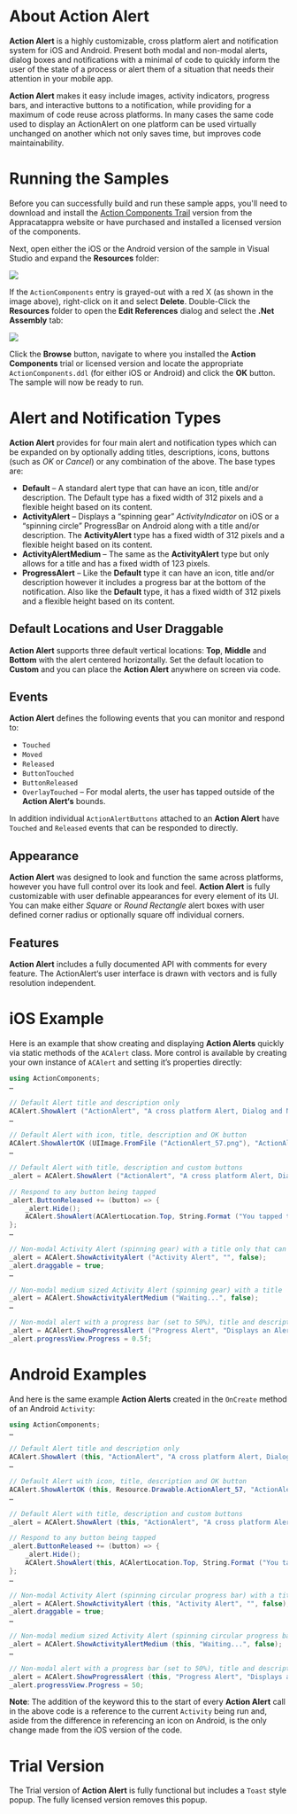 # About Action Alert

**Action Alert** is a highly customizable, cross platform alert and notification system for iOS and Android. Present both modal and non-modal alerts, dialog boxes and notifications with a minimal of code to quickly inform the user of the state of a process or alert them of a situation that needs their attention in your mobile app.

**Action Alert** makes it easy include images, activity indicators, progress bars, and interactive buttons to a notification, while providing for a maximum of code reuse across platforms. In many cases the same code used to display an ActionAlert on one platform can be used virtually unchanged on another which not only saves time, but improves code maintainability.

# Running the Samples

Before you can successfully build and run these sample apps, you'll need to download and install the [Action Components Trail](http://appracatappra.com/products/action-components/) version from the Appracatappra website or have purchased and installed a licensed version of the components.

Next, open either the iOS or the Android version of the sample in Visual Studio and expand the **Resources** folder:

![](Images/Intro01.png)

If the `ActionComponents` entry is grayed-out with a red X (as shown in the image above), right-click on it and select **Delete**. Double-Click the **Resources** folder to open the **Edit References** dialog and select the **.Net Assembly** tab:

![](Images/Intro02.png)

Click the **Browse** button, navigate to where you installed the **Action Components** trial or licensed version and locate the appropriate `ActionComponents.ddl` (for either iOS or Android) and click the **OK** button. The sample will now be ready to run.

# Alert and Notification Types

**Action Alert** provides for four main alert and notification types which can be expanded on by optionally adding titles, descriptions, icons, buttons (such as *OK* or *Cancel*) or any combination of the above. The base types are:

* **Default** – A standard alert type that can have an icon, title and/or description. The Default type has a fixed width of 312 pixels and a flexible height based on its content.
* **ActivityAlert** – Displays a “spinning gear” *ActivityIndicator* on iOS or a “spinning circle” ProgressBar on Android along with a title and/or description. The **ActivityAlert** type has a fixed width of 312 pixels and a flexible height based on its content.
* **ActivityAlertMedium** – The same as the **ActivityAlert** type but only allows for a title and has a fixed width of 123 pixels.
* **ProgressAlert** – Like the **Default** type it can have an icon, title and/or description however it includes a progress bar at the bottom of the notification. Also like the **Default** type, it has a fixed width of 312 pixels and a flexible height based on its content.

## Default Locations and User Draggable

**Action Alert** supports three default vertical locations: **Top**, **Middle** and **Bottom** with the alert centered horizontally. Set the default location to **Custom** and you can place the **Action Alert** anywhere on screen via code.

## Events

**Action Alert** defines the following events that you can monitor and respond to:

* `Touched`
* `Moved`
* `Released`
* `ButtonTouched`
* `ButtonReleased`
* `OverlayTouched` – For modal alerts, the user has tapped outside of the **Action Alert‘s** bounds.

In addition individual `ActionAlertButtons` attached to an **Action Alert** have `Touched` and `Released` events that can be responded to directly.

## Appearance

**Action Alert** was designed to look and function the same across platforms, however you have full control over its look and feel. **Action Alert** is fully customizable with user definable appearances for every element of its UI. You can make either *Square* or *Round Rectangle* alert boxes with user defined corner radius or optionally square off individual corners.

## Features

**Action Alert** includes a fully documented API with comments for every feature. The ActionAlert‘s user interface is drawn with vectors and is fully resolution independent.

# iOS Example

Here is an example that show creating and displaying **Action Alerts** quickly via static methods of the `ACAlert` class. More control is available by creating your own instance of `ACAlert` and setting it’s properties directly:

```csharp
using ActionComponents;
…

// Default Alert title and description only
ACAlert.ShowAlert ("ActionAlert", "A cross platform Alert, Dialog and Notification system for iOS and Android.");
…

// Default Alert with icon, title, description and OK button
ACAlert.ShowAlertOK (UIImage.FromFile ("ActionAlert_57.png"), "ActionAlert", "A cross platform Alert, Dialog and Notification system for iOS and Android.");
…

// Default Alert with title, description and custom buttons
_alert = ACAlert.ShowAlert ("ActionAlert", "A cross platform Alert, Dialog and Notification system for iOS and Android.","Cancel,Maybe,OK");

// Respond to any button being tapped
_alert.ButtonReleased += (button) => {
    _alert.Hide();
    ACAlert.ShowAlert(ACAlertLocation.Top, String.Format ("You tapped the {0} button.", button.title),"");
};
…

// Non-modal Activity Alert (spinning gear) with a title only that can be freely moved around the screen by the user
_alert = ACAlert.ShowActivityAlert ("Activity Alert", "", false);
_alert.draggable = true;
…

// Non-modal medium sized Activity Alert (spinning gear) with a title
_alert = ACAlert.ShowActivityAlertMedium ("Waiting...", false);
…

// Non-modal alert with a progress bar (set to 50%), title and description
_alert = ACAlert.ShowProgressAlert ("Progress Alert", "Displays an Alert for a process with a known length and gives feedback to the user.", false);
_alert.progressView.Progress = 0.5f;
```

# Android Examples

And here is the same example **Action Alerts** created in the `OnCreate` method of an Android `Activity`:

```csharp
using ActionComponents;
…

// Default Alert title and description only
ACAlert.ShowAlert (this, "ActionAlert", "A cross platform Alert, Dialog and Notification system for iOS and Android.");
…

// Default Alert with icon, title, description and OK button
ACAlert.ShowAlertOK (this, Resource.Drawable.ActionAlert_57, "ActionAlert", "A cross platform Alert, Dialog and Notification system for iOS and Android.");
…

// Default Alert with title, description and custom buttons
_alert = ACAlert.ShowAlert (this, "ActionAlert", "A cross platform Alert, Dialog and Notification system for iOS and Android.","Cancel,Maybe,OK");

// Respond to any button being tapped
_alert.ButtonReleased += (button) => {
    _alert.Hide();
    ACAlert.ShowAlert(this, ACAlertLocation.Top, String.Format ("You tapped the {0} button.", button.title),"");
};
…

// Non-modal Activity Alert (spinning circular progress bar) with a title only that can be freely moved around the screen by the user
_alert = ACAlert.ShowActivityAlert (this, "Activity Alert", "", false);
_alert.draggable = true;
…

// Non-modal medium sized Activity Alert (spinning circular progress bar) with a title
_alert = ACAlert.ShowActivityAlertMedium (this, "Waiting...", false);
…

// Non-modal alert with a progress bar (set to 50%), title and description
_alert = ACAlert.ShowProgressAlert (this, "Progress Alert", "Displays an Alert for a process with a known length and gives feedback to the user.", false);
_alert.progressView.Progress = 50;
```

**Note**: The addition of the keyword this to the start of every **Action Alert** call in the above code is a reference to the current `Activity` being run and, aside from the difference in referencing an icon on Android, is the only change made from the iOS version of the code.

# Trial Version

The Trial version of **Action Alert** is fully functional but includes a `Toast` style popup. The fully licensed version removes this popup.